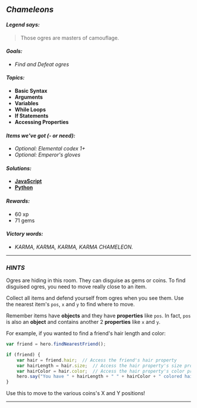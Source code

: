 ## _Chameleons_

#### _Legend says:_
> Those ogres are masters of camouflage.

#### _Goals:_
+ _Find and Defeat ogres_

#### _Topics:_
+ **Basic Syntax**
+ **Arguments**
+ **Variables**
+ **While Loops**
+ **If Statements**
+ **Accessing Properties**

#### _Items we've got (- or need):_
+ _Optional: Elemental codex 1+_
+ _Optional: Emperor's gloves_

#### _Solutions:_
+ **[JavaScript](chameleons.js)**
+ **[Python](chameleons.py "Top-5 - 8.5s")**

#### _Rewards:_
+ 60 xp
+ 71 gems

#### _Victory words:_
+ _KARMA, KARMA, KARMA, KARMA CHAMELEON._

___

### _HINTS_

Ogres are hiding in this room. They can disguise as gems or coins. To find disguised ogres, you need to move really close to an item.

Collect all items and defend yourself from ogres when you see them. Use the nearest item's `pos`, `x` and `y` to find where to move.

Remember items have **objects** and they have **properties** like `pos`. In fact, `pos` is also an **object** and contains another 2 **properties** like `x` and `y`.

For example, if you wanted to find a friend's hair length and color:

```javascript
var friend = hero.findNearestFriend();

if (friend) {
    var hair = friend.hair;  // Access the friend's hair property
    var hairLength = hair.size;  // Access the hair property's size property
    var hairColor = hair.color;  // Access the hair property's color property
    hero.say("You have " + hairLength + " " + hairColor + " colored hair!");
}
```

Use this to move to the various coins's X and Y positions!

___
